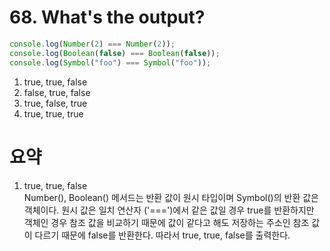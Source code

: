 # 68. What's the output?

```javascript
console.log(Number(2) === Number(2));
console.log(Boolean(false) === Boolean(false));
console.log(Symbol("foo") === Symbol("foo"));
```

1. true, true, false
2. false, true, false
3. true, false, true
4. true, true, true

# 요약

1. true, true, false<br>
   Number(), Boolean() 메서드는 반환 값이 원시 타입이며 Symbol()의 반환 값은 객체이다. 원시 값은 일치 연산자 ('===')에서 같은 값일 경우 true를 반환하지만 객체인 경우 참조 값을 비교하기 때문에 값이 같다고 해도 저장하는 주소인 참조 값이 다르기 때문에 false를 반환한다. 따라서 true, true, false를 출력한다.
